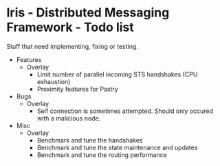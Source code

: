   Iris - Distributed Messaging Framework - Todo list
======================================================

Stuff that need implementing, fixing or testing.

- Features
    - Overlay
        - Limit number of parallel incoming STS handshakes (CPU exhaustion)
        - Proximity features for Pastry
- Bugs
    - Overlay
        - Self connection is sometimes attempted. Should only occured with a malicious node.
- Misc
    - Overlay
        - Benchmark and tune the handshakes
        - Benchmark and tune the state maintenance and updates
        - Benchmark and tune the routing performance
